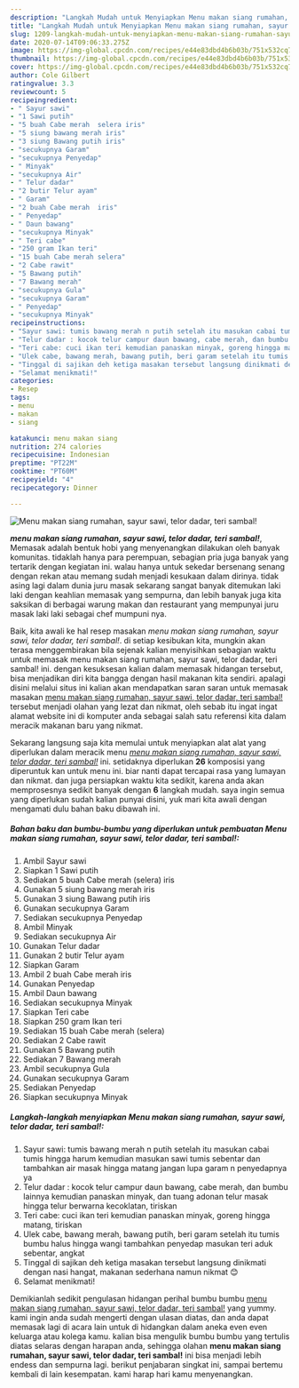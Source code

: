 ```yaml
---
description: "Langkah Mudah untuk Menyiapkan Menu makan siang rumahan, sayur sawi, telor dadar, teri sambal! Lezat"
title: "Langkah Mudah untuk Menyiapkan Menu makan siang rumahan, sayur sawi, telor dadar, teri sambal! Lezat"
slug: 1209-langkah-mudah-untuk-menyiapkan-menu-makan-siang-rumahan-sayur-sawi-telor-dadar-teri-sambal-lezat
date: 2020-07-14T09:06:33.275Z
image: https://img-global.cpcdn.com/recipes/e44e83dbd4b6b03b/751x532cq70/menu-makan-siang-rumahan-sayur-sawi-telor-dadar-teri-sambal-foto-resep-utama.jpg
thumbnail: https://img-global.cpcdn.com/recipes/e44e83dbd4b6b03b/751x532cq70/menu-makan-siang-rumahan-sayur-sawi-telor-dadar-teri-sambal-foto-resep-utama.jpg
cover: https://img-global.cpcdn.com/recipes/e44e83dbd4b6b03b/751x532cq70/menu-makan-siang-rumahan-sayur-sawi-telor-dadar-teri-sambal-foto-resep-utama.jpg
author: Cole Gilbert
ratingvalue: 3.3
reviewcount: 5
recipeingredient:
- " Sayur sawi"
- "1 Sawi putih"
- "5 buah Cabe merah  selera iris"
- "5 siung bawang merah iris"
- "3 siung Bawang putih iris"
- "secukupnya Garam"
- "secukupnya Penyedap"
- " Minyak"
- "secukupnya Air"
- " Telur dadar"
- "2 butir Telur ayam"
- " Garam"
- "2 buah Cabe merah  iris"
- " Penyedap"
- " Daun bawang"
- "secukupnya Minyak"
- " Teri cabe"
- "250 gram Ikan teri"
- "15 buah Cabe merah selera"
- "2 Cabe rawit"
- "5 Bawang putih"
- "7 Bawang merah"
- "secukupnya Gula"
- "secukupnya Garam"
- " Penyedap"
- "secukupnya Minyak"
recipeinstructions:
- "Sayur sawi: tumis bawang merah n putih setelah itu masukan cabai tumis hingga harum kemudian masukan sawi tumis sebentar dan tambahkan air masak hingga matang jangan lupa garam n penyedapnya ya"
- "Telur dadar : kocok telur campur daun bawang, cabe merah, dan bumbu lainnya kemudian panaskan minyak, dan tuang adonan telur masak hingga telur berwarna kecoklatan, tiriskan"
- "Teri cabe: cuci ikan teri kemudian panaskan minyak, goreng hingga matang, tiriskan"
- "Ulek cabe, bawang merah, bawang putih, beri garam setelah itu tumis bumbu halus hingga wangi tambahkan penyedap masukan teri aduk sebentar, angkat"
- "Tinggal di sajikan deh ketiga masakan tersebut langsung dinikmati dengan nasi hangat, makanan sederhana namun nikmat 😊"
- "Selamat menikmati!"
categories:
- Resep
tags:
- menu
- makan
- siang

katakunci: menu makan siang 
nutrition: 274 calories
recipecuisine: Indonesian
preptime: "PT22M"
cooktime: "PT60M"
recipeyield: "4"
recipecategory: Dinner

---
```



![Menu makan siang rumahan, sayur sawi, telor dadar, teri sambal!](https://img-global.cpcdn.com/recipes/e44e83dbd4b6b03b/751x532cq70/menu-makan-siang-rumahan-sayur-sawi-telor-dadar-teri-sambal-foto-resep-utama.jpg)

<b><i>menu makan siang rumahan, sayur sawi, telor dadar, teri sambal!</i></b>, Memasak adalah bentuk hobi yang menyenangkan dilakukan oleh banyak komunitas. tidaklah hanya para perempuan, sebagian pria juga banyak yang tertarik dengan kegiatan ini. walau hanya untuk sekedar bersenang senang dengan rekan atau memang sudah menjadi kesukaan dalam dirinya. tidak asing lagi dalam dunia juru masak sekarang sangat banyak ditemukan laki laki dengan keahlian memasak yang sempurna, dan lebih banyak juga kita saksikan di berbagai warung makan dan restaurant yang mempunyai juru masak laki laki sebagai chef mumpuni nya.



Baik, kita awali ke hal resep masakan <i>menu makan siang rumahan, sayur sawi, telor dadar, teri sambal!</i>. di setiap kesibukan kita, mungkin akan terasa menggembirakan bila sejenak kalian menyisihkan sebagian waktu untuk memasak menu makan siang rumahan, sayur sawi, telor dadar, teri sambal! ini. dengan kesuksesan kalian dalam memasak hidangan tersebut, bisa menjadikan diri kita bangga dengan hasil makanan kita sendiri. apalagi disini melalui situs ini kalian akan mendapatkan saran saran untuk memasak masakan <u>menu makan siang rumahan, sayur sawi, telor dadar, teri sambal!</u> tersebut menjadi olahan yang lezat dan nikmat, oleh sebab itu ingat ingat alamat website ini di komputer anda sebagai salah satu referensi kita dalam meracik makanan baru yang nikmat.


Sekarang langsung saja kita memulai untuk menyiapkan alat alat yang diperlukan dalam meracik menu <u><i>menu makan siang rumahan, sayur sawi, telor dadar, teri sambal!</i></u> ini. setidaknya diperlukan <b>26</b> komposisi yang diperuntuk kan untuk menu ini. biar nanti dapat tercapai rasa yang lumayan dan nikmat. dan juga persiapkan waktu kita sedikit, karena anda akan memprosesnya sedikit banyak dengan <b>6</b> langkah mudah. saya ingin semua yang diperlukan sudah kalian punyai disini, yuk mari kita awali dengan mengamati dulu bahan baku dibawah ini.

<!--inarticleads1-->

##### Bahan baku dan bumbu-bumbu yang diperlukan untuk pembuatan Menu makan siang rumahan, sayur sawi, telor dadar, teri sambal!:

1. Ambil  Sayur sawi
1. Siapkan 1 Sawi putih
1. Sediakan 5 buah Cabe merah  (selera) iris
1. Gunakan 5 siung bawang merah iris
1. Gunakan 3 siung Bawang putih iris
1. Gunakan secukupnya Garam
1. Sediakan secukupnya Penyedap
1. Ambil  Minyak
1. Sediakan secukupnya Air
1. Gunakan  Telur dadar
1. Gunakan 2 butir Telur ayam
1. Siapkan  Garam
1. Ambil 2 buah Cabe merah  iris
1. Gunakan  Penyedap
1. Ambil  Daun bawang
1. Sediakan secukupnya Minyak
1. Siapkan  Teri cabe
1. Siapkan 250 gram Ikan teri
1. Sediakan 15 buah Cabe merah (selera)
1. Sediakan 2 Cabe rawit
1. Gunakan 5 Bawang putih
1. Sediakan 7 Bawang merah
1. Ambil secukupnya Gula
1. Gunakan secukupnya Garam
1. Sediakan  Penyedap
1. Siapkan secukupnya Minyak




<!--inarticleads2-->

##### Langkah-langkah menyiapkan Menu makan siang rumahan, sayur sawi, telor dadar, teri sambal!:

1. Sayur sawi: tumis bawang merah n putih setelah itu masukan cabai tumis hingga harum kemudian masukan sawi tumis sebentar dan tambahkan air masak hingga matang jangan lupa garam n penyedapnya ya
1. Telur dadar : kocok telur campur daun bawang, cabe merah, dan bumbu lainnya kemudian panaskan minyak, dan tuang adonan telur masak hingga telur berwarna kecoklatan, tiriskan
1. Teri cabe: cuci ikan teri kemudian panaskan minyak, goreng hingga matang, tiriskan
1. Ulek cabe, bawang merah, bawang putih, beri garam setelah itu tumis bumbu halus hingga wangi tambahkan penyedap masukan teri aduk sebentar, angkat
1. Tinggal di sajikan deh ketiga masakan tersebut langsung dinikmati dengan nasi hangat, makanan sederhana namun nikmat 😊
1. Selamat menikmati!




Demikianlah sedikit pengulasan hidangan perihal bumbu bumbu <u>menu makan siang rumahan, sayur sawi, telor dadar, teri sambal!</u> yang yummy. kami ingin anda sudah mengerti dengan ulasan diatas, dan anda dapat memasak lagi di acara lain untuk di hidangkan dalam aneka even even keluarga atau kolega kamu. kalian bisa mengulik bumbu bumbu yang tertulis diatas selaras dengan harapan anda, sehingga olahan <b>menu makan siang rumahan, sayur sawi, telor dadar, teri sambal!</b> ini bisa menjadi lebih endess dan sempurna lagi. berikut penjabaran singkat ini, sampai bertemu kembali di lain kesempatan. kami harap hari kamu menyenangkan.
